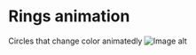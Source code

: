 # Rings animation
Circles that change color animatedly
![Image alt](https://github.com/vladsosnov/css-tricks/blob/master/Animations/Ring%20animation/demo.gif)
